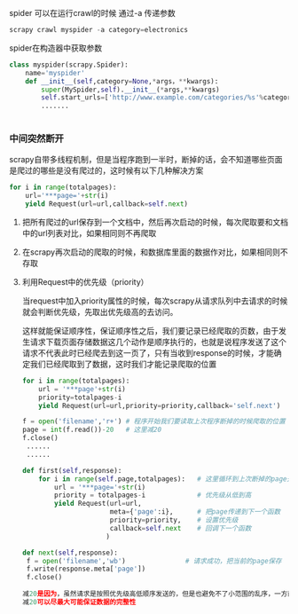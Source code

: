 spider 可以在运行crawl的时候  通过-a  传递参数

```python
scrapy crawl myspider -a category=electronics
```

spider在构造器中获取参数

```python
class myspider(scrapy.Spider):
    name='myspider'
    def __init__(self,category=None,*args，**kwargs):
        super(MySpider,self).__init__(*args,**kwargs)
        self.start_urls=['http://www.example.com/categories/%s'%category]
        .......
        
```









### 中间突然断开

scrapy自带多线程机制，但是当程序跑到一半时，断掉的话，会不知道哪些页面是爬过的哪些是没有爬过的，这时候有以下几种解决方案

```python
for i in range(totalpages):
    url='***page='+str(i)
    yield Request(url=url,callback=self.next)
```

1. 把所有爬过的url保存到一个文档中，然后再次启动的时候，每次爬取要和文档中的url列表对比，如果相同则不再爬取

2. 在scrapy再次启动的爬取的时候，和数据库里面的数据作对比，如果相同则不存取

3. 利用Request中的优先级（priority）

   当request中加入priority属性的时候，每次scrapy从请求队列中去请求的时候就会判断优先级，先取出优先级高的去访问。

   这样就能保证顺序性，保证顺序性之后，我们要记录已经爬取的页数，由于发生请求下载页面存储数据这几个动作是顺序执行的，也就是说程序发送了这个请求不代表此时已经爬去到这一页了，只有当收到response的时候，才能确定我们已经爬取到了数据，这时我们才能记录爬取的位置

   ```python
   for i in range(totalpages):
       url = '***page'+str(i)
       priority=totalpages-i
       yield Request(url=url,priority=priority,callback='self.next')

   ```

   ```python
   f = open('filename','r+') # 程序开始我们要读取上次程序断掉的时候爬取的位置
   page = int(f.read())-20   # 这里减20
   f.close()
    ......
    ......

   def first(self,response):
       for i in range(self.page,totalpages):   # 这里循环到上次断掉的page开始
           url = '***page='+str(i)
           priority = totalpages-i             # 优先级从低到高
           yield Request(url=url,         
                         meta={'page':i},      # 把page传递到下一个函数
                         priority=priority,    # 设置优先级
                         callback=self.next    # 回调下一个函数
                        )

   def next(self,response):
   	f = open('filename','wb')               # 请求成功，把当前的page保存    
   	f.write(response.meta['page'])
   	f.close()
       
   减20是因为，虽然请求是按照优先级高低顺序发送的，但是也避免不了小范围的乱序，一方面是因为scrapy多线程，另一方面也和爬取网站的服务器响应速度有关，这个值也要是情况而定
   减20可以尽最大可能保证数据的完整性
   ```

   ​













```python

```

































